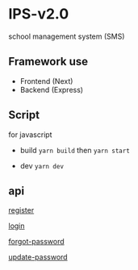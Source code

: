 # IPS-v2.0

school management system (SMS)

## Framework use

- Frontend (Next)
- Backend (Express)

## Script

for javascript

- build `yarn build`
  then `yarn start`

- dev `yarn dev`

## api

[register](http://localhost:3002/api/register)

[login](http://localhost:3002/api/login)

[forgot-password](http://localhost:3002/api/forgot-password)

[update-password](http://localhost:3002/api/update-password)
